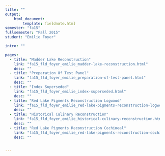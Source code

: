 ```yaml
---
title: ""
output:
    html_document:
        template: fieldnote.html
semester: "fa15"
fullsemester: "Fall 2015"
student: "Emilie Foyer"

intro: ""

pages:
  - title: "Madder Lake Reconstruction"
    link: "fa15_fld_foyer_emilie_madder-lake-reconstruction.html"
    desc: ""
  - title: "Preparation Of Test Panel"
    link: "fa15_fld_foyer_emilie_preparation-of-test-panel.html"
    desc: ""
  - title: "Index Superseded"
    link: "fa15_fld_foyer_emilie_index-superseded.html"
    desc: ""
  - title: "Red Lake Pigments Reconstruction Logwood"
    link: "fa15_fld_foyer_emilie_red-lake-pigments-reconstruction-logwood.html"
    desc: ""
  - title: "Historical Culinary Reconstruction"
    link: "fa15_fld_foyer_emilie_historical-culinary-reconstruction.html"
    desc: ""
  - title: "Red Lake Pigments Reconstruction Cochineal"
    link: "fa15_fld_foyer_emilie_red-lake-pigments-reconstruction-cochineal.html"
    desc: ""


---
```

